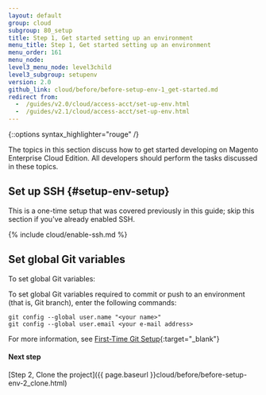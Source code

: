 ```yaml
---
layout: default
group: cloud
subgroup: 80_setup
title: Step 1, Get started setting up an environment
menu_title: Step 1, Get started setting up an environment
menu_order: 161
menu_node: 
level3_menu_node: level3child
level3_subgroup: setupenv
version: 2.0
github_link: cloud/before/before-setup-env-1_get-started.md
redirect from: 
  -  /guides/v2.0/cloud/access-acct/set-up-env.html
  -  /guides/v2.1/cloud/access-acct/set-up-env.html
---
```


{::options syntax_highlighter="rouge" /}

The topics in this section discuss how to get started developing on Magento Enterprise Cloud Edition. All developers should perform the tasks discussed in these topics.

## Set up SSH {#setup-env-setup}
This is a one-time setup that was covered previously in this guide; skip this section if you've already enabled SSH.

{% include cloud/enable-ssh.md %}

## Set global Git variables
To set global Git variables:

To set global Git variables required to commit or push to an environment (that is, Git branch), enter the following commands:

	git config --global user.name "<your name>"
	git config --global user.email <your e-mail address>

For more information, see [First-Time Git Setup](https://git-scm.com/book/en/v2/Getting-Started-First-Time-Git-Setup#_first_time){:target="_blank"}

#### Next step
[Step 2, Clone the project]({{ page.baseurl }}cloud/before/before-setup-env-2_clone.html)